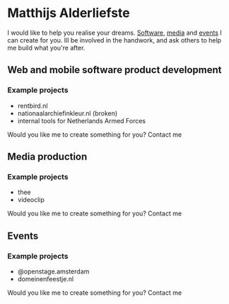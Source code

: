 # Matthijs Alderliefste
I would like to help you realise your dreams. [Software](#web-and-mobile-software-product-development), [media](#media-production) and [events](#events) I can create for you. Ill be involved in the handwork, and ask others to help me build what you're after. 

## Web and mobile software product development
### Example projects
- rentbird.nl
- nationaalarchiefinkleur.nl (broken)
- internal tools for Netherlands Armed Forces

Would you like me to create something for you? Contact me

## Media production
### Example projects
- thee
- videoclip

Would you like me to create something for you? Contact me

## Events
### Example projects
- @openstage.amsterdam
- domeinenfeestje.nl

Would you like me to create something for you? Contact me
